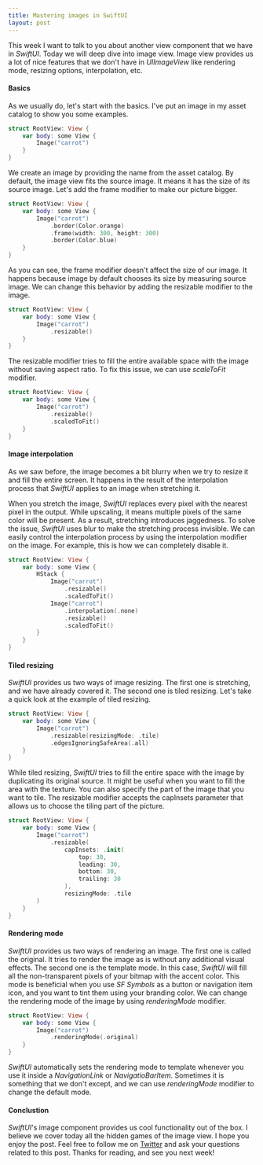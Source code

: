 ```yaml
---
title: Mastering images in SwiftUI
layout: post
---
```


This week I want to talk to you about another view component that we have in *SwiftUI*. Today we will deep dive into image view. Image view provides us a lot of nice features that we don't have in *UIImageView* like rendering mode, resizing options, interpolation, etc.

#### Basics
As we usually do, let's start with the basics. I've put an image in my asset catalog to show you some examples.

```swift
struct RootView: View {
    var body: some View {
        Image("carrot")
    }
}
```

We create an image by providing the name from the asset catalog. By default, the image view fits the source image. It means it has the size of its source image. Let's add the frame modifier to make our picture bigger.

```swift
struct RootView: View {
    var body: some View {
        Image("carrot")
            .border(Color.orange)
            .frame(width: 300, height: 300)
            .border(Color.blue)
    }
}
```

As you can see, the frame modifier doesn't affect the size of our image. It happens because image by default chooses its size by measuring source image. We can change this behavior by adding the resizable modifier to the image.

```swift
struct RootView: View {
    var body: some View {
        Image("carrot")
            .resizable()
    }
}
```

The resizable modifier tries to fill the entire available space with the image without saving aspect ratio. To fix this issue, we can use *scaleToFit* modifier.

```swift
struct RootView: View {
    var body: some View {
        Image("carrot")
            .resizable()
            .scaledToFit()
    }
}
```

#### Image interpolation
As we saw before, the image becomes a bit blurry when we try to resize it and fill the entire screen. It happens in the result of the interpolation process that *SwiftUI* applies to an image when stretching it.

When you stretch the image, *SwiftUI* replaces every pixel with the nearest pixel in the output. While upscaling, it means multiple pixels of the same color will be present. As a result, stretching introduces jaggedness. To solve the issue, *SwiftUI* uses blur to make the stretching process invisible. We can easily control the interpolation process by using the interpolation modifier on the image. For example, this is how we can completely disable it.

```swift
struct RootView: View {
    var body: some View {
        HStack {
            Image("carrot")
                .resizable()
                .scaledToFit()
            Image("carrot")
                .interpolation(.none)
                .resizable()
                .scaledToFit()
        }
    }
}
```

#### Tiled resizing
*SwiftUI* provides us two ways of image resizing. The first one is stretching, and we have already covered it. The second one is tiled resizing. Let's take a quick look at the example of tiled resizing.

```swift
struct RootView: View {
    var body: some View {
        Image("carrot")
            .resizable(resizingMode: .tile)
            .edgesIgnoringSafeArea(.all)
    }
}
```

While tiled resizing, *SwiftUI* tries to fill the entire space with the image by duplicating its original source. It might be useful when you want to fill the area with the texture. You can also specify the part of the image that you want to tile. The resizable modifier accepts the capInsets parameter that allows us to choose the tiling part of the picture.

```swift
struct RootView: View {
    var body: some View {
        Image("carrot")
            .resizable(
                capInsets: .init(
                    top: 30,
                    leading: 30,
                    bottom: 30,
                    trailing: 30
                ),
                resizingMode: .tile
        )
    }
}
```

#### Rendering mode
*SwiftUI* provides us two ways of rendering an image. The first one is called the original. It tries to render the image as is without any additional visual effects. The second one is the template mode. In this case, *SwiftUI* will fill all the non-transparent pixels of your bitmap with the accent color. This mode is beneficial when you use *SF Symbols* as a button or navigation item icon, and you want to tint them using your branding color.
We can change the rendering mode of the image by using *renderingMode* modifier.

```swift
struct RootView: View {
    var body: some View {
        Image("carrot")
            .renderingMode(.original)
    }
}
```

*SwiftUI* automatically sets the rendering mode to template whenever you use it inside a *NavigationLink* or *NavigatioBarItem*. Sometimes it is something that we don't except, and we can use *renderingMode* modifier to change the default mode.

#### Conclustion
*SwiftUI*'s image component provides us cool functionality out of the box. I believe we cover today all the hidden games of the image view. I hope you enjoy the post. Feel free to follow me on [Twitter](https://twitter.com/mecid) and ask your questions related to this post. Thanks for reading, and see you next week!